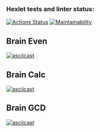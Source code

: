 ### Hexlet tests and linter status:
[![Actions Status](https://github.com/udavPit/frontend-project-44/workflows/hexlet-check/badge.svg)](https://github.com/udavPit/frontend-project-44/actions)
[![Maintainability](https://api.codeclimate.com/v1/badges/98fcd9c8a14ce16a96c6/maintainability)](https://codeclimate.com/github/udavPit/frontend-project-44/maintainability)

## Brain Even

[![asciicast](https://asciinema.org/a/pWEeXkNniPbaYRMLXyo7om93v.svg)](https://asciinema.org/a/pWEeXkNniPbaYRMLXyo7om93v)

## Brain Calc

[![asciicast](https://asciinema.org/a/TtrgckaL6LhKXBcce7HFU73X8.svg)](https://asciinema.org/a/TtrgckaL6LhKXBcce7HFU73X8)

## Brain GCD

[![asciicast](https://asciinema.org/a/saqLuLcqrnIhy8FZI6rppW724.svg)](https://asciinema.org/a/saqLuLcqrnIhy8FZI6rppW724)
